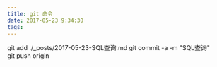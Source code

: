 ```yaml
---
title: git 命令
date: 2017-05-23 9:34:30
tags:
---
```


git add ./_posts/2017-05-23-SQL查询.md
git commit -a -m "SQL查询"  
git push origin 
